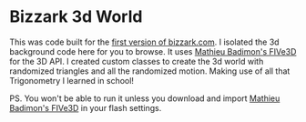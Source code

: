 Bizzark 3d World
================

This was code built for the [first version of bizzark.com](http://bizzark1.bizzark.com). I isolated the 3d background code here for you to browse. It uses [Mathieu Badimon's FIVe3D](http://five3d.mathieu-badimon.com/) for the 3D API. I created custom classes to create the 3d world with randomized triangles and all the randomized motion. Making use of all that Trigonometry I learned in school!


PS. You won't be able to run it unless you download and import [Mathieu Badimon's FIVe3D](http://five3d.mathieu-badimon.com/) in your flash settings.
